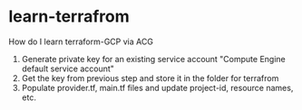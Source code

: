 # learn-terrafrom
How do I learn terraform-GCP via ACG


1. Generate private key for an existing service account "Compute Engine default service account"
2. Get the key from previous step and store it in the folder for terrafrom
3. Populate provider.tf, main.tf files and update project-id, resource names, etc.

